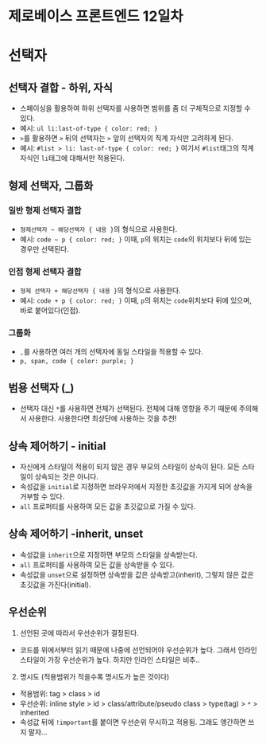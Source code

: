 제로베이스 프론트엔드 12일차
====================
# 선택자
## 선택자 결합 - 하위, 자식
* 스페이싱을 활용하여 하위 선택자를 사용하면 범위를 좀 더 구체적으로 지정할 수 있다.
* 예시: `ul li:last-of-type { color: red; }`
* `>`를 활용하면 `>` 뒤의 선택자는 `>` 앞의 선택자의 직계 자식만 고려하게 된다. 
* 예시: `#list > li: last-of-type { color: red; }` 여기서 `#list`태그의 직계 자식인 `li`태그에 대해서만 적용된다. 
## 형제 선택자, 그룹화
### 일반 형제 선택자 결합
* `형제선택자 ~ 해당선택자 { 내용 }`의 형식으로 사용한다.
* 예시: `code ~ p { color: red; }` 이때, `p`의 위치는 `code`의 위치보다 뒤에 있는 경우만 선택된다. 	
### 인접 형제 선택자 결합
* `형제 선택자 + 해당선택자 { 내용 }`의 형식으로 사용한다.
* 예시: `code + p { color: red; }` 이때, `p`의 위치는 `code`위치보다 뒤에 있으며, 바로 붙어있다(인접).
### 그룹화
* `,`를 사용하면 여러 개의 선택자에 동일 스타일을 적용할 수 있다.
* `p, span, code { color: purple; }`
## 범용 선택자 (_)
* 선택자 대신 `*`를 사용하면 전체가 선택된다. 전체에 대해 영향을 주기 때문에 주의해서 사용한다. 사용한다면 최상단에 사용하는 것을 추천!
## 상속 제어하기 - initial
* 자신에게 스타일이 적용이 되지 않은 경우 부모의 스타일이 상속이 된다. 모든 스타일이 상속되는 것은 아니다.
* 속성값을 `initial`로 지정하면 브라우저에서 지정한 초깃값을 가지게 되어 상속을 거부할 수 있다.
* `all` 프로퍼티를 사용하여 모든 값을 초깃값으로 가질 수 있다.
## 상속 제어하기 -inherit, unset
* 속성값을 `inherit`으로 지정하면 부모의 스타일을 상속받는다. 
* `all` 프로퍼티를 사용하여 모든 값을 상속받을 수 있다.
* 속성값을 `unset`으로 설정하면 상속받을 값은 상속받고(inherit), 그렇지 않은 값은 초깃값을 가진다(initial). 
## 우선순위
1. 선언된 곳에 따라서 우선순위가 결정된다.
  * 코드를 위에서부터 읽기 때문에 나중에 선언되어야 우선순위가 높다. 그래서 인라인 스타일이 가장 우선순위가 높다. 하지만 인라인 스타일은 비추..
2. 명시도 (적용범위가 적을수록 명시도가 높은 것이다)
  * 적용범위: tag > class > id
  * 우선순위: inline style > id > class/attribute/pseudo class > type(tag) > `*` > inherited
  * 속성값 뒤에 `!important`를 붙이면 우선순위 무시하고 적용됨. 그래도 앵간하면 쓰지 말자...
